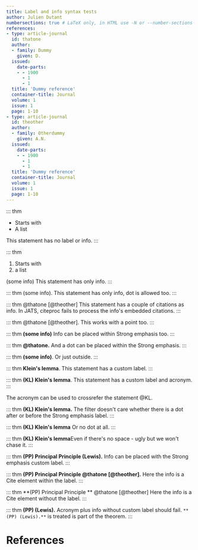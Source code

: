 ```yaml
---
title: Label and info syntax tests
author: Julien Dutant
numbersections: true # LaTeX only, in HTML use -N or --number-sections
references:
- type: article-journal
  id: thatone
  author:
  - family: Dummy
    given: D.
  issued:
    date-parts:
    - - 1900
      - 1
      - 1
  title: 'Dummy reference'
  container-title: Journal
  volume: 1
  issue: 1
  page: 1-10
- type: article-journal
  id: theother
  author:
  - family: Otherdummy
    given: A.N.
  issued:
    date-parts:
    - - 1900
      - 1
      - 1
  title: 'Dummy reference'
  container-title: Journal
  volume: 1
  issue: 1
  page: 1-10
---
```


::: thm

* Starts with
* A list

This statement has no label or info.
:::

::: thm
1. Starts with
2. a list

(some info) This statement has only info.
:::

::: thm
(some info). This statement has only info, dot is allowed too.
:::

::: thm
@thatone [@theother] This statement has a couple of citations as info.
In JATS, citeproc fails to process the info's embedded citations.
:::

::: thm
@thatone [@theother]. This works with a point too.
:::

::: thm
**(some info)** Info can be placed within Strong emphasis too.
:::

::: thm
**@thatone.** And a dot can be placed within the Strong emphasis.
:::

::: thm
**(some info)**. Or just outside.
:::

::: thm
**Klein's lemma**. This statement has a custom label.
:::

::: thm
**(KL) Klein's lemma**. This statement has a custom label and acronym.
:::

The acronym can be used to crossrefer the statement @KL.

::: thm
**(KL) Klein's lemma.** The filter doesn't care whether there is a dot
after or before the Strong emphasis label.
:::

::: thm
**(KL) Klein's lemma** Or no dot at all.
:::

::: thm
**(KL) Klein's lemma**Even if there's no space - ugly but we won't chase it.
:::

::: thm
**(PP) Principal Principle (Lewis).** Info can be placed with the Strong 
emphasis custom label.
:::

::: thm
**(PP) Principal Principle @thatone [@theother].** Here the info is
a Cite element within the label.
:::

::: thm
**(PP) Principal Principle ** @thatone [@theother] Here the info is
a Cite element without the label.
:::

::: thm
**(PP) (Lewis).** Acronym plus info without custom label should fail.
`**(PP) (Lewis).**` is treated is part of the theorem.
:::

# References

